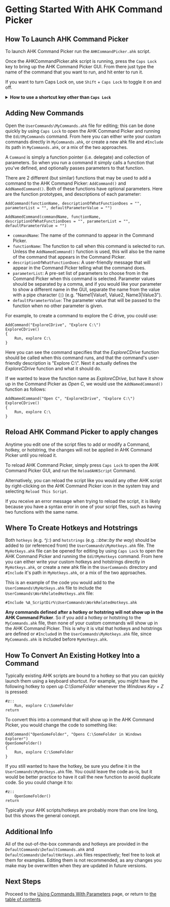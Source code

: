 # Getting Started With AHK Command Picker

## How To Launch AHK Command Picker

To launch AHK Command Picker run the `AHKCommandPicker.ahk` script.

Once the AHKCommandPicker.ahk script is running, press the `Caps Lock` key to bring up the AHK Command Picker GUI.
From there just type the name of the command that you want to run, and hit enter to run it.

If you want to turn Caps Lock on, use `Shift` + `Caps Lock` to toggle it on and off.

<details>
<summary> <strong>How to use a shortcut key other than <code>Caps Lock</code></strong></summary>
 
  ### To configure a different shortcut key to activate the AHK Command Picker UI
  Change the line "`CapsLock::`" contained within the `AHKCommandPicker.ahk` file to the key(s) desired . In the example, the shortcut key is changed from '`Caps Lock`' to '`⊞+Z`' (the Windows key and Z pressed in conjunction):
```AutoHotkey
CapsLock::
	SetCapslockState, Off				; Turn CapsLock off after it was pressed
	CPLaunchCommandPicker()
return
```
to
```AutoHotkey
#z::
	CPLaunchCommandPicker()
return
```
</details>

## Adding New Commands

Open the `UserCommands\MyCommands.ahk` file for editing; this can be done quickly by using `Caps Lock` to open the AHK Command Picker and running the `EditMyCommands` command.
From here you can either write your custom commands directly in `MyCommands.ahk`, or create a new ahk file and `#Include` its path in `MyCommands.ahk`, or a mix of the two approaches.

A `Command` is simply a function pointer (i.e. delegate) and collection of parameters.
So when you run a command it simply calls a function that you've defined, and optionally passes parameters to that function.

There are 2 different (but similar) functions that may be used to add a command to the AHK Command Picker: `AddCommand()` and `AddNamedCommand()`.
Both of these functions have optional parameters.
Here are the function prototypes, and descriptions of each parameter:

```AutoHotkey
AddCommand(functionName, descriptionOfWhatFunctionDoes = "", parameterList = "", defaultParameterValue = "")

AddNamedCommand(commandName, functionName, descriptionOfWhatFunctionDoes = "", parameterList = "", defaultParameterValue = "")
```

- `commandName`: The name of the command to appear in the Command Picker.
- `functionName`: The function to call when this command is selected to run.
  Unless the `AddNamedCommand()` function is used, this will also be the name of the command that appears in the Command Picker.
- `descriptionOfWhatFunctionDoes`: A user-friendly message that will appear in the Command Picker telling what the command does.
- `parameterList`: A pre-set list of parameters to choose from in the Command Picker when this command is selected.
  Parameter values should be separated by a comma, and if you would like your parameter to show a different name in the GUI, separate the name from the value with a pipe character (`|`) (e.g. "Name1|Value1, Value2, Name3|Value3").
- `defaultParameterValue`: The parameter value that will be passed to the function when no other parameter is given.

For example, to create a command to explore the C drive, you could use:

```AutoHotkey
AddCommand("ExploreCDrive", "Explore C:\")
ExploreCDrive()
{
    Run, explore C:\
}
```

Here you can see the command specifies that the _ExploreCDrive_ function should be called when this command runs, and that the command's user-friendly description is "Explore C:\\".
Next it actually defines the _ExploreCDrive_ function and what it should do.

If we wanted to leave the function name as _ExploreCDrive_, but have it show up in the Command Picker as _Open C_, we would use the `AddNamedCommand()` function as follows:

```AutoHotkey
AddNamedCommand("Open C", "ExploreCDrive", "Explore C:\")
ExploreCDrive()
{
    Run, explore C:\
}
```

## Reload AHK Command Picker to apply changes

Anytime you edit one of the script files to add or modify a Command, hotkey, or hotstring, the changes will not be applied in AHK Command Picker until you reload it.

To reload AHK Command Picker, simply press `Caps Lock` to open the AHK Command Picker GUI, and run the `ReloadAHKScript` Command.

Alternatively, you can reload the script like you would any other AHK script by right-clicking on the AHK Command Picker icon in the system tray and selecting `Reload This Script`.

If you receive an error message when trying to reload the script, it is likely because you have a syntax error in one of your script files, such as having two functions with the same name.

## Where To Create Hotkeys and Hotstrings

Both `hotkeys` (e.g. _^j::_) and `hotstrings` (e.g. _::btw::by the way_) should be added to (or referenced from) the `UserCommands\MyHotkeys.ahk` file.
The `MyHotkeys.ahk` file can be opened for editing by using `Caps Lock` to open the AHK Command Picker and running the `EditMyHotkeys` command.
From here you can either write your custom hotkeys and hotstrings directly in `MyHotkeys.ahk`, or create a new ahk file in the `UserCommands` directory and `#Include` it's path in `MyHotkeys.ahk`, or a mix of the two approaches.

This is an example of the code you would add to the `UserCommands\MyHotkeys.ahk` file to include the `UserCommands\WorkRelatedHotkeys.ahk` file:

```AutoHotkey
#Include %A_ScriptDir%\UserCommands\WorkRelatedHotkeys.ahk
```

**Any commands defined after a hotkey or hotstring will not show up in the AHK Command Picker**.
So if you add a hotkey or hotstring to the `MyCommands.ahk` file, then none of your custom commands will show up in the AHK Command Picker.
This is why it is vital that hotkeys and hotstrings are defined or `#Include`d in the `UserCommands\MyHotkeys.ahk` file, since `MyCommands.ahk` is included before `MyHotkeys.ahk`.

## How To Convert An Existing Hotkey Into a Command

Typically existing AHK scripts are bound to a hotkey so that you can quickly launch them using a keyboard shortcut.
For example, you might have the following hotkey to open up _C:\SomeFolder_ whenever the _Windows Key_ + _Z_ is pressed:

```AutoHotkey
#z::
    Run, explore C:\SomeFolder
return
```

To convert this into a command that will show up in the AHK Command Picker, you would change the code to something like:

```AutoHotkey
AddCommand("OpenSomeFolder", "Opens C:\SomeFolder in Windows Explorer")
OpenSomeFolder()
{
    Run, explore C:\SomeFolder
}
```

If you still wanted to have the hotkey, be sure you define it in the `UserCommands\MyHotkeys.ahk` file.
You could leave the code as-is, but it would be better practice to have it call the new function to avoid duplicate code.
So you could change it to:

```AutoHotkey
#z::
    OpenSomeFolder()
return
```

Typically your AHK scripts/hotkeys are probably more than one line long, but this shows the general concept.

## Additional Info

All of the out-of-the-box commands and hotkeys are provided in the `DefaultCommands\DefaultCommands.ahk` and `DefaultCommands\DefaultHotkeys.ahk` files respectively; feel free to look at them for examples.
Editing them is not recommended, as any changes you make may be overwritten when they are updated in future versions.

## Next Steps

Proceed to the [Using Commands With Parameters][UsingCommandsWithParametersPage] page, or return to [the table of contents][DocumentationTableOfContents].

<!-- Links -->
[DocumentationTableOfContents]: DocumentationHomePage.md
[UsingCommandsWithParametersPage]: UsingCommandsWithParameters.md
